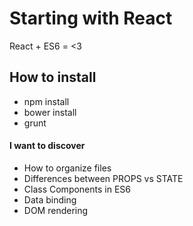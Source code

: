 # Starting with React

React + ES6 = <3

## How to install

- npm install
- bower install
- grunt

#### I want to discover

- How to organize files
- Differences between PROPS vs STATE
- Class Components in ES6
- Data binding
- DOM rendering